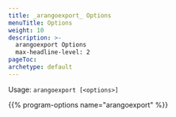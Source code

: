 ```yaml
---
title: _arangoexport_ Options
menuTitle: Options
weight: 10
description: >-
  arangoexport Options
  max-headline-level: 2
pageToc:
archetype: default
---
```

Usage: `arangoexport [<options>]`

{{% program-options name="arangoexport" %}}
